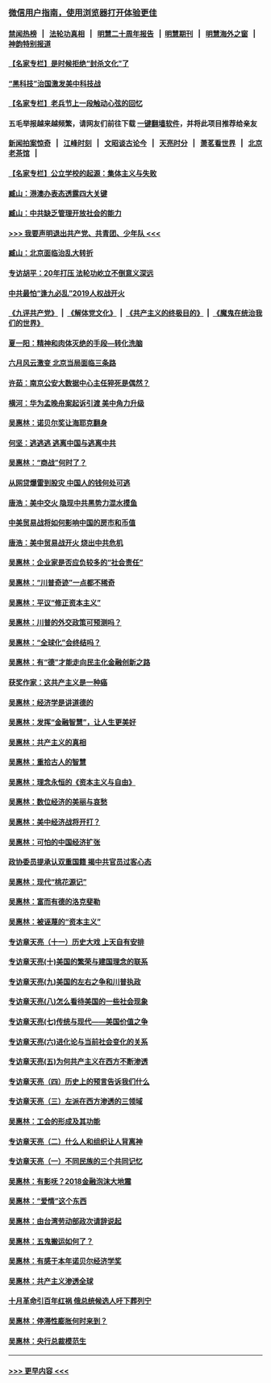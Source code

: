 ### [微信用户指南，使用浏览器打开体验更佳](https://github.com/gfw-breaker/banned-news1/blob/master/indexes/wechat-guide.md?t=0)
#### [禁闻热榜](热点新闻.md?t=0)  &nbsp;&nbsp;|&nbsp;&nbsp; [法轮功真相](https://github.com/gfw-breaker/truth/blob/master/README.md?t=0) &nbsp;&nbsp;|&nbsp;&nbsp; [明慧二十周年报告](https://github.com/gfw-breaker/mh-reports/blob/master/README.md?t=0) &nbsp;&nbsp;|&nbsp;&nbsp;[明慧期刊](https://github.com/gfw-breaker/mh-qikan) &nbsp;&nbsp;|&nbsp;&nbsp; [明慧海外之窗](https://github.com/gfw-breaker/mh-news/blob/master/README.md?t=0) &nbsp;&nbsp;|&nbsp;&nbsp; [神韵特别报道](https://github.com/gfw-breaker/mh-news/blob/master/shenyun.md?t=0)
#### [【名家专栏】是时候拒绝“封杀文化”了](../pages/nsc423/n11814093.md?t=02110433) 
#### [“黑科技”治国激发美中科技战](../pages/nsc423/n11638056.md?t=02110433) 
#### [【名家专栏】老兵节上一段触动心弦的回忆](../pages/nsc423/n11646016.md?t=02110433) 
#### 五毛举报越来越频繁，请网友们前往下载 [一键翻墙软件](https://github.com/gfw-breaker/ssr-accounts)，并将此项目推荐给亲友
#### [新闻拍案惊奇](https://github.com/gfw-breaker/banned-news1/blob/master/pages/link4.md) &nbsp;&nbsp;|&nbsp;&nbsp; [江峰时刻](https://github.com/gfw-breaker/banned-news1/blob/master/pages/link4.md) &nbsp;&nbsp;|&nbsp;&nbsp; [文昭谈古论今](https://github.com/gfw-breaker/banned-news1/blob/master/pages/link4.md) &nbsp;&nbsp;|&nbsp;&nbsp; [天亮时分](https://github.com/gfw-breaker/banned-news1/blob/master/pages/link4.md) &nbsp;&nbsp;|&nbsp;&nbsp; [萧茗看世界](https://github.com/gfw-breaker/banned-news1/blob/master/pages/link4.md) &nbsp;&nbsp;|&nbsp;&nbsp; [北京老茶馆](https://github.com/gfw-breaker/banned-news1/blob/master/pages/link4.md) &nbsp;&nbsp;|&nbsp;&nbsp; 
#### [【名家专栏】公立学校的起源：集体主义与失败](../pages/nsc423/n11601833.md?t=02110433) 
#### [臧山：港澳办表态透露四大关键](../pages/nsc423/n11421628.md?t=02110433) 
#### [臧山：中共缺乏管理开放社会的能力](../pages/nsc423/n11407457.md?t=02110433) 
#### [>>> 我要声明退出共产党、共青团、少年队 <<<](https://github.com/begood0513/goodnews/blob/master/quit/letter.md) 
#### [臧山：北京面临治乱大转折](../pages/nsc423/n11406895.md?t=02110433) 
#### [专访胡平：20年打压 法轮功屹立不倒意义深远](../pages/nsc423/n11398800.md?t=02110433) 
#### [中共最怕“逢九必乱”2019人权战开火](../pages/nsc423/n11385248.md?t=02110433) 
#### [《九评共产党》](https://github.com/begood0513/9ping.md/blob/master/README.md) &nbsp;|&nbsp; [《解体党文化》](../../../../jtdwh.md/blob/master/README.md)  &nbsp;|&nbsp; [《共产主义的终极目的》](../../../../gczydzjmd.md/blob/master/README.md) &nbsp;|&nbsp; [《魔鬼在统治我们的世界》](../../../../mgztzwmdsj.md/blob/master/README.md) 
#### [夏一阳：精神和肉体灭绝的手段—转化洗脑](../pages/nsc423/n11368250.md?t=02110433) 
#### [六月风云激变 北京当局面临三条路](../pages/nsc423/n11313668.md?t=02110433) 
#### [许茹：南京公安大数据中心主任猝死是偶然？](../pages/nsc423/n11064744.md?t=02110433) 
#### [横河：华为孟晚舟案起诉引渡 美中角力升级](../pages/nsc423/n11027230.md?t=02110433) 
#### [吴惠林：诺贝尔奖让海耶克翻身](../pages/nsc423/n10890049.md?t=02110433) 
#### [何坚：逃逃逃 逃离中国与逃离中共](../pages/nsc423/n10592891.md?t=02110433) 
#### [吴惠林：“商战”何时了？](../pages/nsc423/n10573558.md?t=02110433) 
#### [从网贷爆雷到股灾 中国人的钱何处可逃](../pages/nsc423/n10572800.md?t=02110433) 
#### [唐浩：美中交火 隐现中共黑势力混水摸鱼](../pages/nsc423/n10544040.md?t=02110433) 
#### [中美贸易战将如何影响中国的房市和币值](../pages/nsc423/n10543697.md?t=02110433) 
#### [唐浩：美中贸易战开火 烧出中共危机](../pages/nsc423/n10540126.md?t=02110433) 
#### [吴惠林：企业家是否应负较多的“社会责任”](../pages/nsc423/n10535022.md?t=02110433) 
#### [吴惠林：“川普奇迹”一点都不稀奇](../pages/nsc423/n10512808.md?t=02110433) 
#### [吴惠林：平议“修正资本主义”](../pages/nsc423/n10495724.md?t=02110433) 
#### [吴惠林：川普的外交政策可预测吗？](../pages/nsc423/n10462387.md?t=02110433) 
#### [吴惠林：“全球化”会终结吗？](../pages/nsc423/n10452838.md?t=02110433) 
#### [吴惠林：有“德”才能走向民主化金融创新之路](../pages/nsc423/n10432292.md?t=02110433) 
#### [获奖作家：这共产主义是一种癌](../pages/nsc423/n10431541.md?t=02110433) 
#### [吴惠林：经济学是讲道德的](../pages/nsc423/n10398014.md?t=02110433) 
#### [吴惠林：发挥“金融智慧”，让人生更美好](../pages/nsc423/n10375019.md?t=02110433) 
#### [吴惠林：共产主义的真相](../pages/nsc423/n10351394.md?t=02110433) 
#### [吴惠林：重拾古人的智慧](../pages/nsc423/n10337691.md?t=02110433) 
#### [吴惠林：理念永恒的《资本主义与自由》](../pages/nsc423/n10316274.md?t=02110433) 
#### [吴惠林：数位经济的美丽与哀愁](../pages/nsc423/n10292946.md?t=02110433) 
#### [吴惠林：美中经济战将开打？](../pages/nsc423/n10258825.md?t=02110433) 
#### [吴惠林：可怕的中国经济扩张](../pages/nsc423/n10219147.md?t=02110433) 
#### [政协委员提承认双重国籍 揭中共官员过客心态](../pages/nsc423/n10208809.md?t=02110433) 
#### [吴惠林：现代“桃花源记”](../pages/nsc423/n10185234.md?t=02110433) 
#### [吴惠林：富而有德的洛克斐勒](../pages/nsc423/n10142264.md?t=02110433) 
#### [吴惠林：被诬蔑的“资本主义”](../pages/nsc423/n10124816.md?t=02110433) 
#### [专访章天亮（十一）历史大戏 上天自有安排](../pages/nsc423/n10094905.md?t=02110433) 
#### [专访章天亮(十)美国的繁荣与建国理念的联系](../pages/nsc423/n10094899.md?t=02110433) 
#### [专访章天亮(九)美国的左右之争和川普执政](../pages/nsc423/n10094889.md?t=02110433) 
#### [专访章天亮(八)怎么看待美国的一些社会现象](../pages/nsc423/n10094857.md?t=02110433) 
#### [专访章天亮(七)传统与现代——美国价值之争](../pages/nsc423/n10093140.md?t=02110433) 
#### [专访章天亮(六)进化论与当前社会变化的关系](../pages/nsc423/n10092036.md?t=02110433) 
#### [专访章天亮(五)为何共产主义在西方不断渗透](../pages/nsc423/n10083620.md?t=02110433) 
#### [专访章天亮（四）历史上的预言告诉我们什么](../pages/nsc423/n10083606.md?t=02110433) 
#### [专访章天亮（三）左派在西方渗透的三领域](../pages/nsc423/n10081115.md?t=02110433) 
#### [吴惠林：工会的形成及其功能](../pages/nsc423/n10080633.md?t=02110433) 
#### [专访章天亮（二）什么人和组织让人背离神](../pages/nsc423/n10076637.md?t=02110433) 
#### [专访章天亮（一）不同民族的三个共同记忆](../pages/nsc423/n10074188.md?t=02110433) 
#### [吴惠林：有影呒？2018金融泡沫大地震](../pages/nsc423/n10040534.md?t=02110433) 
#### [吴惠林：“爱情”这个东西](../pages/nsc423/n10019423.md?t=02110433) 
#### [吴惠林：由台湾劳动部政次请辞说起](../pages/nsc423/n9979679.md?t=02110433) 
#### [吴惠林：五鬼搬运如何了？](../pages/nsc423/n9925338.md?t=02110433) 
#### [吴惠林：有感于本年诺贝尔经济学奖](../pages/nsc423/n9871883.md?t=02110433) 
#### [吴惠林：共产主义渗透全球](../pages/nsc423/n9812748.md?t=02110433) 
#### [十月革命引百年红祸 俄总统候选人吁下葬列宁](../pages/nsc423/n9810182.md?t=02110433) 
#### [吴惠林：停滞性膨胀何时来到？](../pages/nsc423/n9764136.md?t=02110433) 
#### [吴惠林：央行总裁模范生](../pages/nsc423/n9728134.md?t=02110433) 

----
#### [ >>> 更早内容 <<< ](../indexes/nsc423-earlier.md)
